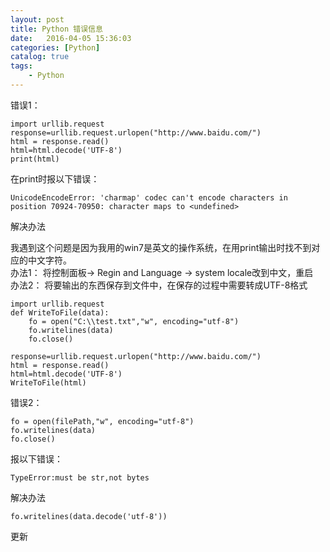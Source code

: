 ```yaml
---
layout: post
title: Python 错误信息
date:   2016-04-05 15:36:03
categories: [Python]
catalog: true
tags: 
    - Python
---
```




错误1：   

	import urllib.request
	response=urllib.request.urlopen("http://www.baidu.com/")
	html = response.read()
	html=html.decode('UTF-8')
	print(html)

在print时报以下错误：   

	UnicodeEncodeError: 'charmap' codec can't encode characters in position 70924-70950: character maps to <undefined>

解决办法   

我遇到这个问题是因为我用的win7是英文的操作系统，在用print输出时找不到对应的中文字符。   
办法1： 将控制面板-> Regin and Language -> system locale改到中文，重启   
办法2： 将要输出的东西保存到文件中，在保存的过程中需要转成UTF-8格式   

	
	import urllib.request
	def WriteToFile(data):
		fo = open("C:\\test.txt","w", encoding="utf-8")
		fo.writelines(data)
		fo.close()
	
	response=urllib.request.urlopen("http://www.baidu.com/")
	html = response.read()
	html=html.decode('UTF-8')
	WriteToFile(html)
	
错误2：   

	fo = open(filePath,"w", encoding="utf-8")
	fo.writelines(data)
	fo.close()

报以下错误：   

	TypeError:must be str,not bytes

解决办法   

	fo.writelines(data.decode('utf-8'))
	
更新